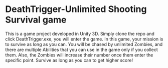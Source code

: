 # DeathTrigger-Unlimited Shooting Survival game
This is a game project developed in Unity 3D. Simply clone the repo and click DeathTrigger.exe, you will enter the game.
In this game, your mission is to survive as long as you can. You will be chased by unlimited Zombies, and there are multiple Abilities that you can use 
in the game only if you collect them. Also, the Zombies will increase their number once them enter the specific point. Survive as long as you can to get 
higher score!
